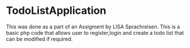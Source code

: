 TodoListApplication
===================

This was done as a part of an Assigment by LISA Sprachreisen.
This is a basic php code that allows user to register,login and create a todo list that can be modified if required.
